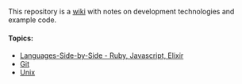 This repository is a [wiki](https://github.com/ed-mare/development-notes/wiki) with notes on development technologies and example code. 

#### Topics:

- [Languages-Side-by-Side - Ruby, Javascript, Elixir](https://github.com/ed-mare/development-notes/wiki/Languages-Side-by-Side---Ruby,-Javascript,-Elixir)
- [Git](https://github.com/ed-mare/development-notes/wiki/Git)
- [Unix](https://github.com/ed-mare/development-notes/wiki/Unix)
